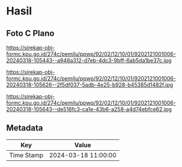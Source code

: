 # Hasil

## Foto C Plano

https://sirekap-obj-formc.kpu.go.id/274c/pemilu/ppwp/92/02/12/10/01/9202121001006-20240318-105443--a948a312-d7eb-4dc3-9bff-6ab5da1be37c.jpg

https://sirekap-obj-formc.kpu.go.id/274c/pemilu/ppwp/92/02/12/10/01/9202121001006-20240318-105626--2f5df037-5adb-4e25-b928-b45385d1482f.jpg

https://sirekap-obj-formc.kpu.go.id/274c/pemilu/ppwp/92/02/12/10/01/9202121001006-20240318-105643--de518fc3-ca1e-43b6-a258-a4d74ebfce62.jpg


## Metadata

| Key        | Value               |
| ---------- | ------------------- |
| Time Stamp | 2024-03-18 11:00:00 |



